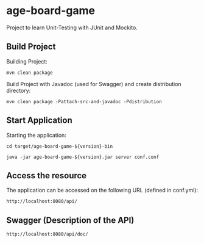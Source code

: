 # age-board-game

Project to learn Unit-Testing with JUnit and Mockito.


## Build Project

Building Project:

`mvn clean package`

Build Project with Javadoc (used for Swagger) and create distribution directory:

`mvn clean package -Pattach-src-and-javadoc -Pdistribution`

## Start Application
Starting the application:

`cd target/age-board-game-${version}-bin`

`java -jar age-board-game-${version}.jar server conf.conf`

## Access the resource
The application can be accessed on the following URL (defined in conf.yml):

`http://localhost:8080/api/`

## Swagger (Description of the API)
`http://localhost:8080/api/doc/`